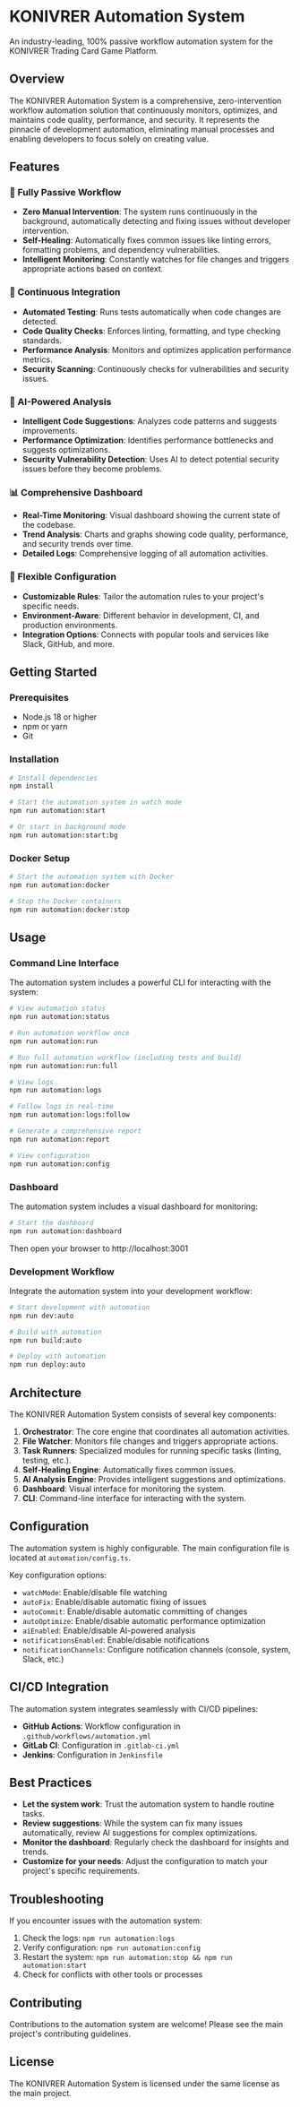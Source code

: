 # KONIVRER Automation System

An industry-leading, 100% passive workflow automation system for the KONIVRER Trading Card Game Platform.

## Overview

The KONIVRER Automation System is a comprehensive, zero-intervention workflow automation solution that continuously monitors, optimizes, and maintains code quality, performance, and security. It represents the pinnacle of development automation, eliminating manual processes and enabling developers to focus solely on creating value.

## Features

### 🤖 Fully Passive Workflow

- **Zero Manual Intervention**: The system runs continuously in the background, automatically detecting and fixing issues without developer intervention.
- **Self-Healing**: Automatically fixes common issues like linting errors, formatting problems, and dependency vulnerabilities.
- **Intelligent Monitoring**: Constantly watches for file changes and triggers appropriate actions based on context.

### 🔄 Continuous Integration

- **Automated Testing**: Runs tests automatically when code changes are detected.
- **Code Quality Checks**: Enforces linting, formatting, and type checking standards.
- **Performance Analysis**: Monitors and optimizes application performance metrics.
- **Security Scanning**: Continuously checks for vulnerabilities and security issues.

### 🧠 AI-Powered Analysis

- **Intelligent Code Suggestions**: Analyzes code patterns and suggests improvements.
- **Performance Optimization**: Identifies performance bottlenecks and suggests optimizations.
- **Security Vulnerability Detection**: Uses AI to detect potential security issues before they become problems.

### 📊 Comprehensive Dashboard

- **Real-Time Monitoring**: Visual dashboard showing the current state of the codebase.
- **Trend Analysis**: Charts and graphs showing code quality, performance, and security trends over time.
- **Detailed Logs**: Comprehensive logging of all automation activities.

### 🔧 Flexible Configuration

- **Customizable Rules**: Tailor the automation rules to your project's specific needs.
- **Environment-Aware**: Different behavior in development, CI, and production environments.
- **Integration Options**: Connects with popular tools and services like Slack, GitHub, and more.

## Getting Started

### Prerequisites

- Node.js 18 or higher
- npm or yarn
- Git

### Installation

```bash
# Install dependencies
npm install

# Start the automation system in watch mode
npm run automation:start

# Or start in background mode
npm run automation:start:bg
```

### Docker Setup

```bash
# Start the automation system with Docker
npm run automation:docker

# Stop the Docker containers
npm run automation:docker:stop
```

## Usage

### Command Line Interface

The automation system includes a powerful CLI for interacting with the system:

```bash
# View automation status
npm run automation:status

# Run automation workflow once
npm run automation:run

# Run full automation workflow (including tests and build)
npm run automation:run:full

# View logs
npm run automation:logs

# Follow logs in real-time
npm run automation:logs:follow

# Generate a comprehensive report
npm run automation:report

# View configuration
npm run automation:config
```

### Dashboard

The automation system includes a visual dashboard for monitoring:

```bash
# Start the dashboard
npm run automation:dashboard
```

Then open your browser to http://localhost:3001

### Development Workflow

Integrate the automation system into your development workflow:

```bash
# Start development with automation
npm run dev:auto

# Build with automation
npm run build:auto

# Deploy with automation
npm run deploy:auto
```

## Architecture

The KONIVRER Automation System consists of several key components:

1. **Orchestrator**: The core engine that coordinates all automation activities.
2. **File Watcher**: Monitors file changes and triggers appropriate actions.
3. **Task Runners**: Specialized modules for running specific tasks (linting, testing, etc.).
4. **Self-Healing Engine**: Automatically fixes common issues.
5. **AI Analysis Engine**: Provides intelligent suggestions and optimizations.
6. **Dashboard**: Visual interface for monitoring the system.
7. **CLI**: Command-line interface for interacting with the system.

## Configuration

The automation system is highly configurable. The main configuration file is located at `automation/config.ts`.

Key configuration options:

- `watchMode`: Enable/disable file watching
- `autoFix`: Enable/disable automatic fixing of issues
- `autoCommit`: Enable/disable automatic committing of changes
- `autoOptimize`: Enable/disable automatic performance optimization
- `aiEnabled`: Enable/disable AI-powered analysis
- `notificationsEnabled`: Enable/disable notifications
- `notificationChannels`: Configure notification channels (console, system, Slack, etc.)

## CI/CD Integration

The automation system integrates seamlessly with CI/CD pipelines:

- **GitHub Actions**: Workflow configuration in `.github/workflows/automation.yml`
- **GitLab CI**: Configuration in `.gitlab-ci.yml`
- **Jenkins**: Configuration in `Jenkinsfile`

## Best Practices

- **Let the system work**: Trust the automation system to handle routine tasks.
- **Review suggestions**: While the system can fix many issues automatically, review AI suggestions for complex optimizations.
- **Monitor the dashboard**: Regularly check the dashboard for insights and trends.
- **Customize for your needs**: Adjust the configuration to match your project's specific requirements.

## Troubleshooting

If you encounter issues with the automation system:

1. Check the logs: `npm run automation:logs`
2. Verify configuration: `npm run automation:config`
3. Restart the system: `npm run automation:stop && npm run automation:start`
4. Check for conflicts with other tools or processes

## Contributing

Contributions to the automation system are welcome! Please see the main project's contributing guidelines.

## License

The KONIVRER Automation System is licensed under the same license as the main project.